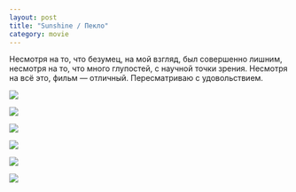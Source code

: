 ```yaml
---
layout: post
title: "Sunshine / Пекло"
category: movie
---
```

Несмотря на то, что безумец, на мой взгляд, был совершенно лишним, несмотря на то, что много глупостей, с научной точки зрения. Несмотря на всё это, фильм — отличный. Пересматриваю с удовольствием.

![](https://pics.livejournal.com/quillcraft/pic/000b4f1w)

![](https://pics.livejournal.com/quillcraft/pic/000b5ftg)

![](https://pics.livejournal.com/quillcraft/pic/000b6px6)

![](https://pics.livejournal.com/quillcraft/pic/000b73ht)

![](https://pics.livejournal.com/quillcraft/pic/000b84y7)

![](https://pics.livejournal.com/quillcraft/pic/000b9w0d)
